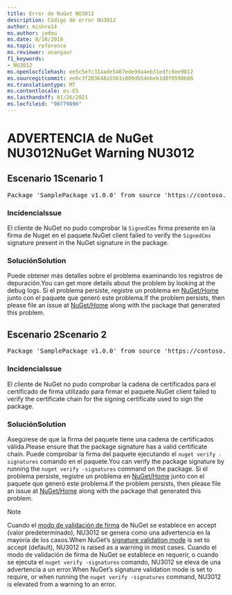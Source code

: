 ```yaml
---
title: Error de NuGet NU3012
description: Código de error NU3012
author: mishra14
ms.author: jodou
ms.date: 8/16/2018
ms.topic: reference
ms.reviewer: anangaur
f1_keywords:
- NU3012
ms.openlocfilehash: ee5c5efc31aade5467ede9da4eb31edfc6ee9812
ms.sourcegitcommit: ee6c3f203648a5561c809db54ebeb1d0f0598b68
ms.translationtype: MT
ms.contentlocale: es-ES
ms.lasthandoff: 01/26/2021
ms.locfileid: "98779896"
---
```

# <a name="nuget-warning-nu3012"></a><span data-ttu-id="da1da-103">ADVERTENCIA de NuGet NU3012</span><span class="sxs-lookup"><span data-stu-id="da1da-103">NuGet Warning NU3012</span></span>

## <a name="scenario-1"></a><span data-ttu-id="da1da-104">Escenario 1</span><span class="sxs-lookup"><span data-stu-id="da1da-104">Scenario 1</span></span>

<pre>Package 'SamplePackage v1.0.0' from source 'https://contoso.com/index.json': The primary signature validation failed.</pre>

### <a name="issue"></a><span data-ttu-id="da1da-105">Incidencia</span><span class="sxs-lookup"><span data-stu-id="da1da-105">Issue</span></span>

<span data-ttu-id="da1da-106">El cliente de NuGet no pudo comprobar la `SignedCms` firma presente en la firma de Nuget en el paquete.</span><span class="sxs-lookup"><span data-stu-id="da1da-106">NuGet client failed to verify the `SignedCms` signature present in the NuGet signature in the package.</span></span>


### <a name="solution"></a><span data-ttu-id="da1da-107">Solución</span><span class="sxs-lookup"><span data-stu-id="da1da-107">Solution</span></span>

<span data-ttu-id="da1da-108">Puede obtener más detalles sobre el problema examinando los registros de depuración.</span><span class="sxs-lookup"><span data-stu-id="da1da-108">You can get more details about the problem by looking at the debug logs.</span></span> <span data-ttu-id="da1da-109">Si el problema persiste, registre un problema en [NuGet/Home](https://github.com/NuGet/Home/issues) junto con el paquete que generó este problema.</span><span class="sxs-lookup"><span data-stu-id="da1da-109">If the problem persists, then please file an issue at [NuGet/Home](https://github.com/NuGet/Home/issues) along with the package that generated this problem.</span></span>



## <a name="scenario-2"></a><span data-ttu-id="da1da-110">Escenario 2</span><span class="sxs-lookup"><span data-stu-id="da1da-110">Scenario 2</span></span>

<pre>Package 'SamplePackage v1.0.0' from source 'https://contoso.com/index.json': The primary signature found a chain building issue:  A certificate chain processed, but terminated in a root certificate which is not trusted by the trust provider.</pre>

### <a name="issue"></a><span data-ttu-id="da1da-111">Incidencia</span><span class="sxs-lookup"><span data-stu-id="da1da-111">Issue</span></span>

<span data-ttu-id="da1da-112">El cliente de NuGet no pudo comprobar la cadena de certificados para el certificado de firma utilizado para firmar el paquete.</span><span class="sxs-lookup"><span data-stu-id="da1da-112">NuGet client failed to verify the certificate chain for the signing certificate used to sign the package.</span></span>


### <a name="solution"></a><span data-ttu-id="da1da-113">Solución</span><span class="sxs-lookup"><span data-stu-id="da1da-113">Solution</span></span>

<span data-ttu-id="da1da-114">Asegúrese de que la firma del paquete tiene una cadena de certificados válida.</span><span class="sxs-lookup"><span data-stu-id="da1da-114">Please ensure that the package signature has a valid certificate chain.</span></span> <span data-ttu-id="da1da-115">Puede comprobar la firma del paquete ejecutando el `nuget verify -signatures` comando en el paquete.</span><span class="sxs-lookup"><span data-stu-id="da1da-115">You can verify the package signature by running the `nuget verify -signatures` command on the package.</span></span> <span data-ttu-id="da1da-116">Si el problema persiste, registre un problema en [NuGet/Home](https://github.com/NuGet/Home/issues) junto con el paquete que generó este problema.</span><span class="sxs-lookup"><span data-stu-id="da1da-116">If the problem persists, then please file an issue at [NuGet/Home](https://github.com/NuGet/Home/issues) along with the package that generated this problem.</span></span>


> [!Note]
> <span data-ttu-id="da1da-117">Cuando el [modo de validación de firma](../../consume-packages/installing-signed-packages.md#configure-package-signature-requirements) de NuGet se establece en accept (valor predeterminado), NU3012 se genera como una advertencia en la mayoría de los casos.</span><span class="sxs-lookup"><span data-stu-id="da1da-117">When NuGet’s [signature validation mode](../../consume-packages/installing-signed-packages.md#configure-package-signature-requirements) is set to accept (default), NU3012 is raised as a warning in most cases.</span></span> <span data-ttu-id="da1da-118">Cuando el modo de validación de firma de NuGet se establece en requerir, o cuando se ejecuta el `nuget verify -signatures` comando, NU3012 se eleva de una advertencia a un error.</span><span class="sxs-lookup"><span data-stu-id="da1da-118">When NuGet’s signature validation mode is set to require, or when running the `nuget verify -signatures` command, NU3012 is elevated from a warning to an error.</span></span> 
